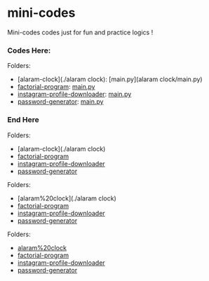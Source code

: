 # mini-codes
Mini-codes codes just for fun and practice logics !


### Codes Here:

Folders:
- [alaram-clock](./alaram clock): [main.py](alaram clock/main.py)
- [factorial-program](./factorial-program): [main.py](./factorial-program/main.py)
- [instagram-profile-downloader](./instagram-profile-downloader): [main.py](./instagram-profile-downloader/main.py)
- [password-generator](./password-generator): [main.py](./password-generator/main.py)


### End Here



Folders:
- [alaram-clock](./alaram clock)
- [factorial-program](./factorial-program)
- [instagram-profile-downloader](./instagram-profile-downloader)
- [password-generator](./password-generator)




Folders:
- [alaram%20clock](./alaram clock)
- [factorial-program](./factorial-program)
- [instagram-profile-downloader](./instagram-profile-downloader)
- [password-generator](./password-generator)




Folders:
- [alaram%20clock](./alaram%20clock)
- [factorial-program](./factorial-program)
- [instagram-profile-downloader](./instagram-profile-downloader)
- [password-generator](./password-generator)

